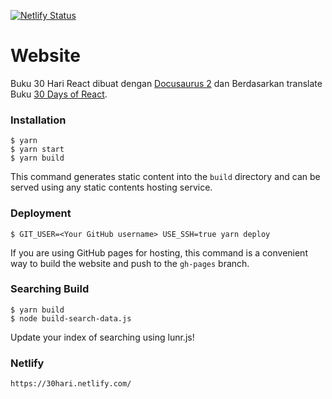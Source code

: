 [![Netlify Status](https://api.netlify.com/api/v1/badges/e2614683-9c74-4ae0-89dc-59ed5e6b818b/deploy-status)](https://app.netlify.com/sites/30hari/deploys)

# Website

Buku 30 Hari React dibuat dengan [Docusaurus 2](https://v2.docusaurus.io/) dan Berdasarkan translate Buku [30 Days of React](https://github.com/fullstackreact/30-days-of-react).

### Installation

```
$ yarn
$ yarn start
$ yarn build
```

This command generates static content into the `build` directory and can be served using any static contents hosting service.

### Deployment

```
$ GIT_USER=<Your GitHub username> USE_SSH=true yarn deploy
```

If you are using GitHub pages for hosting, this command is a convenient way to build the website and push to the `gh-pages` branch.

### Searching Build
```
$ yarn build
$ node build-search-data.js
```
Update your index of searching using lunr.js!

### Netlify

```
https://30hari.netlify.com/
```
